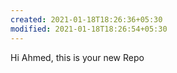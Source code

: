 ```yaml
---
created: 2021-01-18T18:26:36+05:30
modified: 2021-01-18T18:26:54+05:30
---
```


Hi Ahmed, this is your new Repo